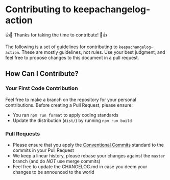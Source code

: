 # Contributing to keepachangelog-action


:+1::tada: Thanks for taking the time to contribute! :tada::+1:

The following is a set of guidelines for contributing to `keepachangelog-action`. These are mostly guidelines, not rules.
Use your best judgment, and feel free to propose changes to this document in a pull request.

## How Can I Contribute?

### Your First Code Contribution

Feel free to make a branch on the repository for your personal contributions.
Before creating a Pull Request, please ensure:

* You ran `npm run format` to apply coding standards
* Update the distribution (`dist/`) by running `npm run build`

### Pull Requests

* Please ensure that you apply the [Conventional Commits] standard to the commits in your Pull Request
* We keep a linear history, please rebase your changes against the `master` branch (and do *NOT* use merge commits)
* Feel free to update the CHANGELOG.md in case you deem your changes to be announced to the world


[Conventional Commits]: https://www.conventionalcommits.org/en/v1.0.0/
